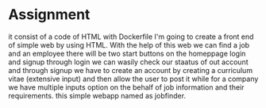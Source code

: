 # Assignment
it consist of a code of HTML with Dockerfile 
I'm going to create a front end of simple web by using HTML. With the help of this web we can find a job and an employee
there will be two start buttons on the homeppage login and signup
through login we can wasily check our staatus of out account
and through signup we have to create an account by creating a curriculum vitae (extensive input) and then allow the user to post it
while for a company we have multiple inputs option on the behalf of job information and their requirements.
this simple webapp named as jobfinder.
